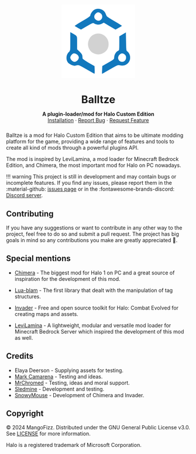 <div align="center">
    <img src="assets/logo.svg" alt="Logo" width="200" height="200">
    <h1 align="center" style="margin-bottom: 0">Balltze</h1>
    <p align="center" style="margin-bottom: 1.5rem">
        <strong>A plugin-loader/mod for Halo Custom Edition</strong>
        <br>
        <a href="/install">Installation</a>
        ·
        <a href="https://github.com/MangoFizz/balltze/issues/new?labels=bug&template=bug-report---.md">Report Bug</a>
        ·
        <a href="https://github.com/MangoFizz/balltze/issues/new?labels=enhancement&template=feature-request---.md">Request Feature</a>
    </p>
</div>

Balltze is a mod for Halo Custom Edition that aims to be ultimate modding platform for the game,
providing a wide range of features and tools to create all kind of mods through a powerful plugins 
API. 

The mod is inspired by LeviLamina, a mod loader for Minecraft Bedrock Edition, and Chimera, the 
most important mod for Halo on PC nowadays.

!!! warning
    This project is still in development and may contain bugs or incomplete features. If you find any
    issues, please report them in the :material-github: [issues page](https://github.com/MangoFizz/balltze/issues/) 
     or in the :fontawesome-brands-discord: [Discord server](https://discord.shadowmods.net/).

## Contributing
If you have any suggestions or want to contribute in any other way to the project, feel free to do 
so and submit a pull request. The project has big goals in mind so any contributions you make are 
greatly appreciated :blue_heart:.

## Special mentions 
- [Chimera](https://github.com/SnowyMouse/chimera) - The biggest mod for Halo 1 on PC and 
a great source of inspiration for the development of this mod.

- [Lua-blam](https://github.com/Sledmine/lua-blam) - The first library that dealt with the 
manipulation of tag structures.

- [Invader](https://github.com/SnowyMouse/invader) - Free and open source toolkit for Halo: 
Combat Evolved for creating maps and assets. 

- [LeviLamina](https://github.com/LiteLDev/LeviLamina) - A lightweight, modular and versatile mod 
loader for Minecraft Bedrock Server which inspired the development of this mod as well.

## Credits 
- Elaya Deerson - Supplying assets for testing.
- [Mark Camarena](https://github.com/markmcfuzz) - Testing and ideas.
- [MrChromed](https://github.com/MrChromed) - Testing, ideas and moral support.
- [Sledmine](https://github.com/Sledmine) - Development and testing.
- [SnowyMouse](https://github.com/SnowyMouse) - Development of Chimera and Invader.

## Copyright
© 2024 MangoFizz. Distributed under the GNU General Public License v3.0. See [LICENSE](https://github.com/MangoFizz/balltze/blob/master/LICENSE) for more information.

Halo is a registered trademark of Microsoft Corporation. 
